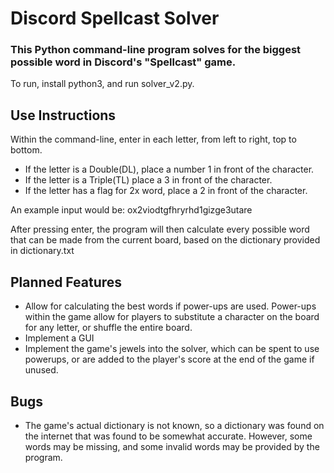 # Discord Spellcast Solver

### This Python command-line program solves for the biggest possible word in Discord's "Spellcast" game.

To run, install python3, and run solver_v2.py.

## Use Instructions

Within the command-line, enter in each letter, from left to right, top to bottom.
- If the letter is a Double(DL), place a number 1 in front of the character.
- If the letter is a Triple(TL) place a 3 in front of the character.
- If the letter has a flag for 2x word, place a 2 in front of the character.

An example input would be: 
ox2viodtgfhryrhd1gizge3utare

After pressing enter, the program will then calculate every possible word that can be made from the current board, based on the dictionary provided in dictionary.txt

## Planned Features
- Allow for calculating the best words if power-ups are used. Power-ups within the game allow for players to substitute a character on the board for any letter, or shuffle the entire board.
- Implement a GUI
- Implement the game's jewels into the solver, which can be spent to use powerups, or are added to the player's score at the end of the game if unused.

## Bugs
- The game's actual dictionary is not known, so a dictionary was found on the internet that was found to be somewhat accurate. However, some words may be missing, and some invalid words may be provided by the program.
  
